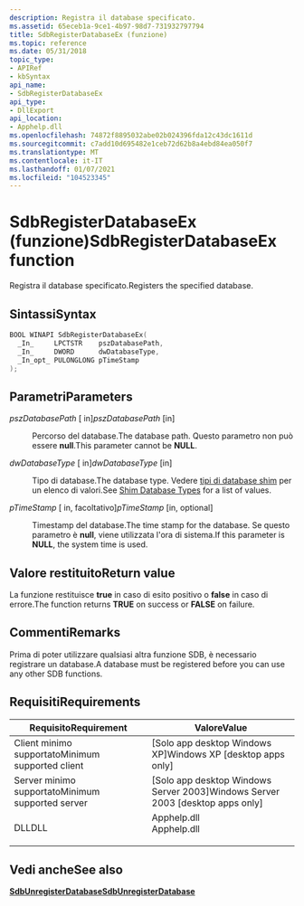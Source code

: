 ```yaml
---
description: Registra il database specificato.
ms.assetid: 65eceb1a-9ce1-4b97-98d7-731932797794
title: SdbRegisterDatabaseEx (funzione)
ms.topic: reference
ms.date: 05/31/2018
topic_type:
- APIRef
- kbSyntax
api_name:
- SdbRegisterDatabaseEx
api_type:
- DllExport
api_location:
- Apphelp.dll
ms.openlocfilehash: 74872f8895032abe02b024396fda12c43dc1611d
ms.sourcegitcommit: c7add10d695482e1ceb72d62b8a4ebd84ea050f7
ms.translationtype: MT
ms.contentlocale: it-IT
ms.lasthandoff: 01/07/2021
ms.locfileid: "104523345"
---
```

# <a name="sdbregisterdatabaseex-function"></a><span data-ttu-id="d98e6-103">SdbRegisterDatabaseEx (funzione)</span><span class="sxs-lookup"><span data-stu-id="d98e6-103">SdbRegisterDatabaseEx function</span></span>

<span data-ttu-id="d98e6-104">Registra il database specificato.</span><span class="sxs-lookup"><span data-stu-id="d98e6-104">Registers the specified database.</span></span>

## <a name="syntax"></a><span data-ttu-id="d98e6-105">Sintassi</span><span class="sxs-lookup"><span data-stu-id="d98e6-105">Syntax</span></span>


```C++
BOOL WINAPI SdbRegisterDatabaseEx(
  _In_     LPCTSTR    pszDatabasePath,
  _In_     DWORD      dwDatabaseType,
  _In_opt_ PULONGLONG pTimeStamp
);
```



## <a name="parameters"></a><span data-ttu-id="d98e6-106">Parametri</span><span class="sxs-lookup"><span data-stu-id="d98e6-106">Parameters</span></span>

<dl> <dt>

<span data-ttu-id="d98e6-107">*pszDatabasePath* \[ in\]</span><span class="sxs-lookup"><span data-stu-id="d98e6-107">*pszDatabasePath* \[in\]</span></span>
</dt> <dd>

<span data-ttu-id="d98e6-108">Percorso del database.</span><span class="sxs-lookup"><span data-stu-id="d98e6-108">The database path.</span></span> <span data-ttu-id="d98e6-109">Questo parametro non può essere **null**.</span><span class="sxs-lookup"><span data-stu-id="d98e6-109">This parameter cannot be **NULL**.</span></span>

</dd> <dt>

<span data-ttu-id="d98e6-110">*dwDatabaseType* \[ in\]</span><span class="sxs-lookup"><span data-stu-id="d98e6-110">*dwDatabaseType* \[in\]</span></span>
</dt> <dd>

<span data-ttu-id="d98e6-111">Tipo di database.</span><span class="sxs-lookup"><span data-stu-id="d98e6-111">The database type.</span></span> <span data-ttu-id="d98e6-112">Vedere [tipi di database shim](shim-database-types.md) per un elenco di valori.</span><span class="sxs-lookup"><span data-stu-id="d98e6-112">See [Shim Database Types](shim-database-types.md) for a list of values.</span></span>

</dd> <dt>

<span data-ttu-id="d98e6-113">*pTimeStamp* \[ in, facoltativo\]</span><span class="sxs-lookup"><span data-stu-id="d98e6-113">*pTimeStamp* \[in, optional\]</span></span>
</dt> <dd>

<span data-ttu-id="d98e6-114">Timestamp del database.</span><span class="sxs-lookup"><span data-stu-id="d98e6-114">The time stamp for the database.</span></span> <span data-ttu-id="d98e6-115">Se questo parametro è **null**, viene utilizzata l'ora di sistema.</span><span class="sxs-lookup"><span data-stu-id="d98e6-115">If this parameter is **NULL**, the system time is used.</span></span>

</dd> </dl>

## <a name="return-value"></a><span data-ttu-id="d98e6-116">Valore restituito</span><span class="sxs-lookup"><span data-stu-id="d98e6-116">Return value</span></span>

<span data-ttu-id="d98e6-117">La funzione restituisce **true** in caso di esito positivo o **false** in caso di errore.</span><span class="sxs-lookup"><span data-stu-id="d98e6-117">The function returns **TRUE** on success or **FALSE** on failure.</span></span>

## <a name="remarks"></a><span data-ttu-id="d98e6-118">Commenti</span><span class="sxs-lookup"><span data-stu-id="d98e6-118">Remarks</span></span>

<span data-ttu-id="d98e6-119">Prima di poter utilizzare qualsiasi altra funzione SDB, è necessario registrare un database.</span><span class="sxs-lookup"><span data-stu-id="d98e6-119">A database must be registered before you can use any other SDB functions.</span></span>

## <a name="requirements"></a><span data-ttu-id="d98e6-120">Requisiti</span><span class="sxs-lookup"><span data-stu-id="d98e6-120">Requirements</span></span>



| <span data-ttu-id="d98e6-121">Requisito</span><span class="sxs-lookup"><span data-stu-id="d98e6-121">Requirement</span></span> | <span data-ttu-id="d98e6-122">Valore</span><span class="sxs-lookup"><span data-stu-id="d98e6-122">Value</span></span> |
|-------------------------------------|----------------------------------------------------------------------------------------|
| <span data-ttu-id="d98e6-123">Client minimo supportato</span><span class="sxs-lookup"><span data-stu-id="d98e6-123">Minimum supported client</span></span><br/> | <span data-ttu-id="d98e6-124">\[Solo app desktop Windows XP\]</span><span class="sxs-lookup"><span data-stu-id="d98e6-124">Windows XP \[desktop apps only\]</span></span><br/>                                            |
| <span data-ttu-id="d98e6-125">Server minimo supportato</span><span class="sxs-lookup"><span data-stu-id="d98e6-125">Minimum supported server</span></span><br/> | <span data-ttu-id="d98e6-126">\[Solo app desktop Windows Server 2003\]</span><span class="sxs-lookup"><span data-stu-id="d98e6-126">Windows Server 2003 \[desktop apps only\]</span></span><br/>                                   |
| <span data-ttu-id="d98e6-127">DLL</span><span class="sxs-lookup"><span data-stu-id="d98e6-127">DLL</span></span><br/>                      | <dl> <span data-ttu-id="d98e6-128"><dt>Apphelp.dll</dt></span><span class="sxs-lookup"><span data-stu-id="d98e6-128"><dt>Apphelp.dll</dt></span></span> </dl> |



## <a name="see-also"></a><span data-ttu-id="d98e6-129">Vedi anche</span><span class="sxs-lookup"><span data-stu-id="d98e6-129">See also</span></span>

<dl> <dt>

[<span data-ttu-id="d98e6-130">**SdbUnregisterDatabase**</span><span class="sxs-lookup"><span data-stu-id="d98e6-130">**SdbUnregisterDatabase**</span></span>](sdbunregisterdatabase.md)
</dt> </dl>

 

 




